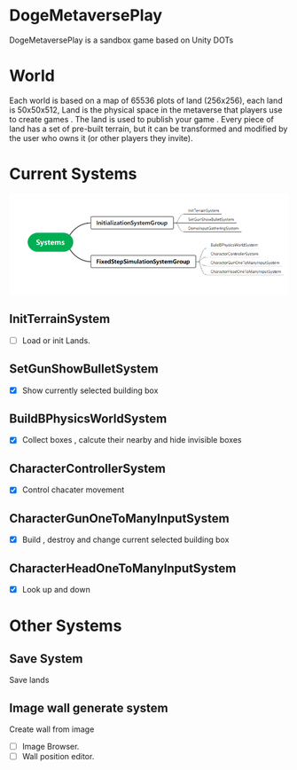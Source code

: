 # DogeMetaversePlay
DogeMetaversePlay is a  sandbox  game based on Unity DOTs

# World
Each world is based on a map of 65536 plots of land (256x256), each land is 50x50x512, Land is the physical space in the metaverse that players use to create games . The land is used to publish your game . Every piece of land has a set of pre-built terrain, but it can be transformed and modified by the user who owns it (or other players they invite). 

# Current Systems
![Screenshot](./Docs/Images/systems.png)

## InitTerrainSystem
- [ ] Load or init Lands.

## SetGunShowBulletSystem
- [x] Show currently selected building box

## BuildBPhysicsWorldSystem
- [x] Collect boxes , calcute their nearby and hide invisible boxes 

## CharacterControllerSystem
- [x] Control chacater movement 

## CharacterGunOneToManyInputSystem
- [x] Build , destroy and change current selected building box

## CharacterHeadOneToManyInputSystem
- [x] Look up and down

# Other Systems

## Save System
Save lands

## Image wall generate system
Create wall from image
- [ ] Image Browser.
- [ ] Wall position editor.
